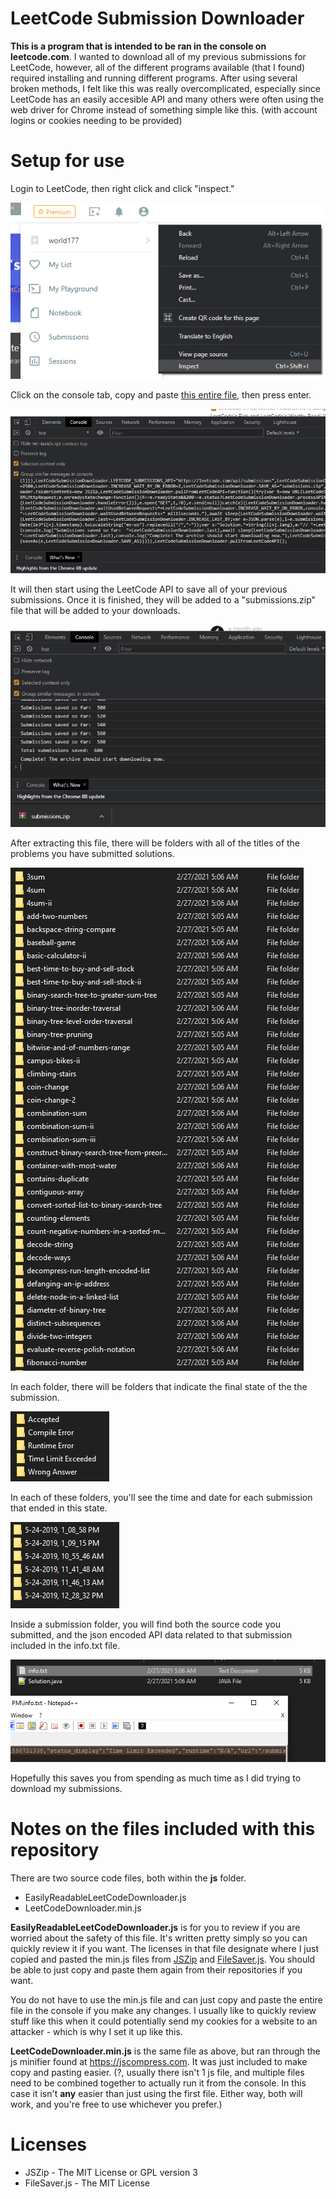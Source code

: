 # LeetCode Submission Downloader

**This is a program that is intended to be ran in the console on leetcode.com**. I wanted to download all of my previous submissions for LeetCode, however, all of the different programs available (that I found) required installing and running different programs. After using several broken methods, I felt like this was really overcomplicated, especially since LeetCode has an easily accesible API and many others were often using the web driver for Chrome instead of something simple like this. (with account logins or cookies needing to be provided)

# Setup for use

Login to LeetCode, then right click and click "inspect."

![](img/5.png)

Click on the console tab, copy and paste [this entire file](js/LeetCodeDownloader.min.js), then press enter.

![](img/6.png)

It will then start using the LeetCode API to save all of your previous submissions. Once it is finished, they will be added to a "submissions.zip" file that will be added to your downloads.

![](img/7.png)

After extracting this file, there will be folders with all of the titles of the problems you have submitted solutions.

![](img/1.png)

In each folder, there will be folders that indicate the final state of the the submission.

![](img/2.png)

In each of these folders, you'll see the time and date for each submission that ended in this state.

![](img/3.png)

Inside a submission folder, you will find both the source code you submitted, and the json encoded API data related to that submission included in the info.txt file.

![](img/4.png)

Hopefully this saves you from spending as much time as I did trying to download my submissions.

# Notes on the files included with this repository

There are two source code files, both within the **js** folder. 

- EasilyReadableLeetCodeDownloader.js
- LeetCodeDownloader.min.js

**EasilyReadableLeetCodeDownloader.js** is for you to review if you are worried about the safety of this file. It's written pretty simply so you can quickly review it if you want. The licenses in that file designate where I just copied and pasted the min.js files from [JSZip](https://raw.github.com/Stuk/jszip/) and [FileSaver.js](https://github.com/eligrey/FileSaver.js/). You should be able to just copy and paste them again from their repositories if you want. 

You do not have to use the min.js file and can just copy and paste the entire file in the console if you make any changes. I usually like to quickly review stuff like this when it could potentially send my cookies for a website to an attacker - which is why I set it up like this.

**LeetCodeDownloader.min.js** is the same file as above, but ran through the js minifier found at https://jscompress.com. It was just included to make copy and pasting easier. (?, usually there isn't 1 js file, and multiple files need to be combined together to actually run it from the console. In this case it isn't **any** easier than just using the first file. Either way, both will work, and you're free to use whichever you prefer.)

# Licenses

- JSZip - The MIT License or GPL version 3
- FileSaver.js - The MIT License

